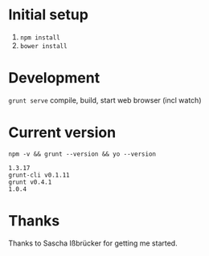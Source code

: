 # Initial setup

1. `npm install`
2. `bower install`

# Development

`grunt serve` compile, build, start web browser (incl watch)

# Current version

`npm -v && grunt --version && yo --version`

```
1.3.17
grunt-cli v0.1.11
grunt v0.4.1
1.0.4
```

# Thanks

Thanks to Sascha Ißbrücker for getting me started.
